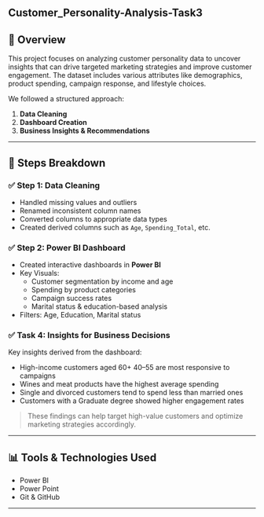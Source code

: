 ## Customer_Personality-Analysis-Task3

## 📌 Overview
This project focuses on analyzing customer personality data to uncover insights that can drive targeted marketing strategies and improve customer engagement. The dataset includes various attributes like demographics, product spending, campaign response, and lifestyle choices.

We followed a structured approach:
1. **Data Cleaning**
2. **Dashboard Creation**
3. **Business Insights & Recommendations**
---

## 📂 Steps Breakdown

### ✅ Step 1: Data Cleaning
- Handled missing values and outliers
- Renamed inconsistent column names
- Converted columns to appropriate data types
- Created derived columns such as `Age`, `Spending_Total`, etc.

### ✅ Step 2: Power BI Dashboard
- Created interactive dashboards in **Power BI**
- Key Visuals:
  - Customer segmentation by income and age
  - Spending by product categories
  - Campaign success rates
  - Marital status & education-based analysis
- Filters: Age, Education, Marital status

### ✅ Task 4: Insights for Business Decisions
Key insights derived from the dashboard:
- High-income customers aged 60+ 40–55 are most responsive to campaigns
- Wines and meat products have the highest average spending
- Single and divorced customers tend to spend less than married ones
- Customers with a Graduate degree showed higher engagement rates

> These findings can help target high-value customers and optimize marketing strategies accordingly.

---

## 📊 Tools & Technologies Used
- Power BI
- Power Point
- Git & GitHub

---
